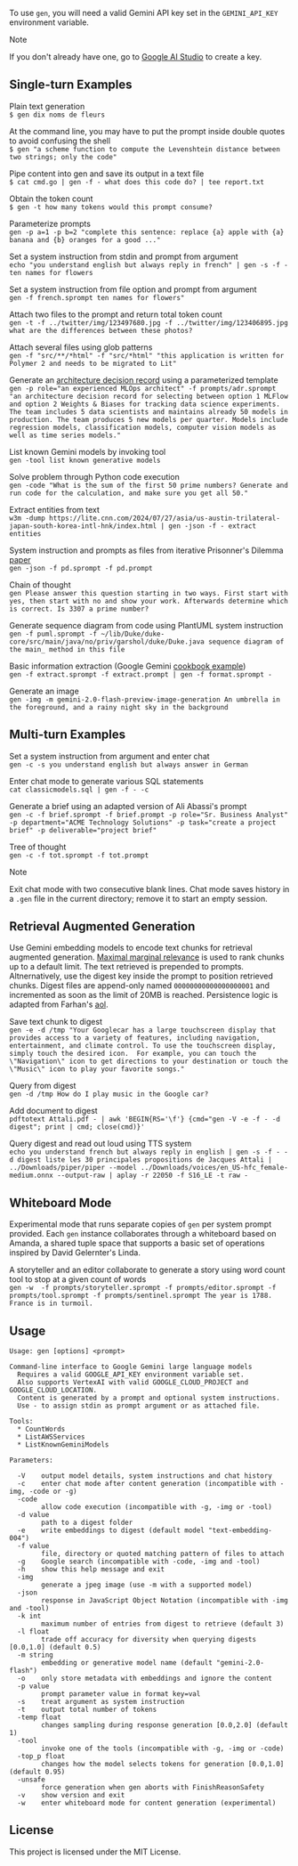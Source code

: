 To use `gen`, you will need a valid Gemini API key set in the `GEMINI_API_KEY` environment variable.
> [!NOTE]
If you don't already have one, go to [Google AI Studio](https://ai.google.dev/tutorials/setup) to create a key.

## Single-turn Examples
Plain text generation  
`$ gen dix noms de fleurs`

At the command line, you may have to put the prompt inside double quotes to avoid confusing the shell  
`$ gen "a scheme function to compute the Levenshtein distance between two strings; only the code"`

Pipe content into gen and save its output in a text file  
`$ cat cmd.go | gen -f - what does this code do? | tee report.txt`

Obtain the token count  
`$ gen -t how many tokens would this prompt consume?`

Parameterize prompts  
`gen -p a=1 -p b=2 "complete this sentence: replace {a} apple with {a} banana and {b} oranges for a good ..."`

Set a system instruction from stdin and prompt from argument  
`echo "you understand english but always reply in french" | gen -s -f - ten names for flowers`

Set a system instruction from file option and prompt from argument  
`gen -f french.sprompt ten names for flowers"`

Attach two files to the prompt and return total token count  
`gen -t -f ../twitter/img/123497680.jpg -f ../twitter/img/123406895.jpg what are the differences between these photos?`

Attach several files using glob patterns  
`gen -f "src/**/*html" -f "src/*html" "this application is written for Polymer 2 and needs to be migrated to Lit"`

Generate an [architecture decision record](https://adr.github.io/madr/) using a parameterized template  
`gen -p role="an experienced MLOps architect" -f prompts/adr.sprompt "an architecture decision record for selecting between option 1 MLFlow and option 2 Weights & Biases for tracking data science experiments. The team includes 5 data scientists and maintains already 50 models in production. The team produces 5 new models per quarter. Models include regression models, classification models, computer vision models as well as time series models."`

List known Gemini models by invoking tool  
`gen -tool list known generative models`

Solve problem through Python code execution  
`gen -code "What is the sum of the first 50 prime numbers? Generate and run code for the calculation, and make sure you get all 50."`

Extract entities from text  
`w3m -dump https://lite.cnn.com/2024/07/27/asia/us-austin-trilateral-japan-south-korea-intl-hnk/index.html | gen -json -f - extract entities`

System instruction and prompts as files from iterative Prisonner's Dilemma [paper](https://arxiv.org/html/2406.13605v1)  
`gen -json -f pd.sprompt -f pd.prompt`

Chain of thought  
`gen Please answer this question starting in two ways. First start with yes, then start with no and show your work. Afterwards determine which is correct. Is 3307 a prime number?`

Generate sequence diagram from code using PlantUML system instruction  
`gen -f puml.sprompt -f ~/lib/Duke/duke-core/src/main/java/no/priv/garshol/duke/Duke.java sequence diagram of the main_ method in this file`

Basic information extraction (Google Gemini [cookbook example](https://github.com/google-gemini/cookbook/tree/main))  
`gen -f extract.sprompt -f extract.prompt | gen -f format.sprompt -`

Generate an image  
`gen -img -m gemini-2.0-flash-preview-image-generation An umbrella in the foreground, and a rainy night sky in the background`

## Multi-turn Examples
Set a system instruction from argument and enter chat  
`gen -c -s you understand english but always answer in German`

Enter chat mode to generate various SQL statements  
`cat classicmodels.sql | gen -f - -c`

Generate a brief using an adapted version of Ali Abassi's prompt  
`gen -c -f brief.sprompt -f brief.prompt -p role="Sr. Business Analyst" -p department="ACME Technology Solutions" -p task="create a project brief" -p deliverable="project brief"`

Tree of thought  
`gen -c -f tot.sprompt -f tot.prompt`

> [!NOTE]
Exit chat mode with two consecutive blank lines. Chat mode saves history in a `.gen` file in the current directory; remove it to start an empty session.

## Retrieval Augmented Generation
Use Gemini embedding models to encode text chunks for retrieval augmented generation. [Maximal marginal relevance](mmr.pdf) is used to rank chunks up to a default limit. The text retrieved is prepended to prompts. Altnernatively, use the digest key inside the prompt to position retrieved chunks. Digest files are append-only named `00000000000000000001` and incremented as soon as the limit of 20MB is reached. Persistence logic is adapted from Farhan's [aol](https://github.com/arriqaaq/aol).

Save text chunk to digest  
`gen -e -d /tmp "Your Googlecar has a large touchscreen display that provides access to a variety of features, including navigation, entertainment, and climate control. To use the touchscreen display, simply touch the desired icon.  For example, you can touch the \"Navigation\" icon to get directions to your destination or touch the \"Music\" icon to play your favorite songs."`

Query from digest  
`gen -d /tmp How do I play music in the Google car?`

Add document to digest  
`pdftotext Attali.pdf - | awk 'BEGIN{RS='\f'} {cmd="gen -V -e -f - -d digest"; print | cmd; close(cmd)}'`

Query digest and read out loud using TTS system  
`echo you understand french but always reply in english | gen -s -f - -d digest liste les 30 principales propositions de Jacques Attali | ../Downloads/piper/piper --model ../Downloads/voices/en_US-hfc_female-medium.onnx --output-raw | aplay -r 22050 -f S16_LE -t raw -`

## Whiteboard Mode
Experimental mode that runs separate copies of `gen` per system prompt provided. Each `gen` instance collaborates through a whiteboard based on Amanda, a shared tuple space that supports a basic set of operations inspired by David Gelernter's Linda.

A storyteller and an editor collaborate to generate a story using word count tool to stop at a given count of words  
`gen -w  -f prompts/storyteller.sprompt -f prompts/editor.sprompt -f prompts/tool.sprompt -f prompts/sentinel.sprompt The year is 1788. France is in turmoil.`

## Usage
```
Usage: gen [options] <prompt>

Command-line interface to Google Gemini large language models
  Requires a valid GOOGLE_API_KEY environment variable set.
  Also supports VertexAI with valid GOOGLE_CLOUD_PROJECT and GOOGLE_CLOUD_LOCATION.
  Content is generated by a prompt and optional system instructions.
  Use - to assign stdin as prompt argument or as attached file.

Tools:
  * CountWords
  * ListAWSServices
  * ListKnownGeminiModels

Parameters:

  -V    output model details, system instructions and chat history
  -c    enter chat mode after content generation (incompatible with -img, -code or -g)
  -code
        allow code execution (incompatible with -g, -img or -tool)
  -d value
        path to a digest folder
  -e    write embeddings to digest (default model "text-embedding-004")
  -f value
        file, directory or quoted matching pattern of files to attach
  -g    Google search (incompatible with -code, -img and -tool)
  -h    show this help message and exit
  -img
        generate a jpeg image (use -m with a supported model)
  -json
        response in JavaScript Object Notation (incompatible with -img and -tool)
  -k int
        maximum number of entries from digest to retrieve (default 3)
  -l float
        trade off accuracy for diversity when querying digests [0.0,1.0] (default 0.5)
  -m string
        embedding or generative model name (default "gemini-2.0-flash")
  -o    only store metadata with embeddings and ignore the content
  -p value
        prompt parameter value in format key=val
  -s    treat argument as system instruction
  -t    output total number of tokens
  -temp float
        changes sampling during response generation [0.0,2.0] (default 1)
  -tool
        invoke one of the tools (incompatible with -g, -img or -code)
  -top_p float
        changes how the model selects tokens for generation [0.0,1.0] (default 0.95)
  -unsafe
        force generation when gen aborts with FinishReasonSafety
  -v    show version and exit
  -w    enter whiteboard mode for content generation (experimental)
```

## License
This project is licensed under the MIT License.
